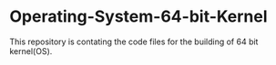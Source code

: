 # Operating-System-64-bit-Kernel
This repository is contating the code files for the building of 64 bit kernel(OS). 
